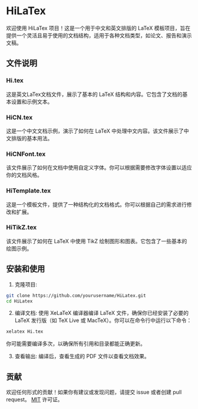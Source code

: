 # HiLaTex

欢迎使用 HiLaTex 项目！这是一个用于中文和英文排版的 LaTeX 模板项目，旨在提供一个灵活且易于使用的文档结构，适用于各种文档类型，如论文、报告和演示文稿。

## 文件说明

### Hi.tex

这是英文LaTex文档文件，展示了基本的 LaTeX 结构和内容。它包含了文档的基本设置和示例文本。

### HiCN.tex

这是一个中文文档示例，演示了如何在 LaTeX 中处理中文内容。该文件展示了中文排版的基本用法。

### HiCNFont.tex

该文件展示了如何在文档中使用自定义字体。你可以根据需要修改字体设置以适应你的文档风格。

### HiTemplate.tex

这是一个模板文件，提供了一种结构化的文档格式。你可以根据自己的需求进行修改和扩展。

### HiTikZ.tex

该文件展示了如何在 LaTeX 中使用 TikZ 绘制图形和图表。它包含了一些基本的绘图示例。

## 安装和使用

1. 克隆项目:
```bash
git clone https://github.com/yourusername/HiLatex.git
cd HiLatex
```
2. 编译文档:
使用 XeLaTeX 编译器编译 LaTeX 文件，确保你已经安装了必要的 LaTeX 发行版（如 TeX Live 或 MacTeX）。你可以在命令行中运行以下命令：

```bash
xelatex Hi.tex
```
你可能需要编译多次，以确保所有引用和目录都能正确更新。

3. 查看输出:
编译后，查看生成的 PDF 文件以查看文档效果。

## 贡献
欢迎任何形式的贡献！如果你有建议或发现问题，请提交 issue 或者创建 pull request。
[MIT](LICENSE) 许可证。